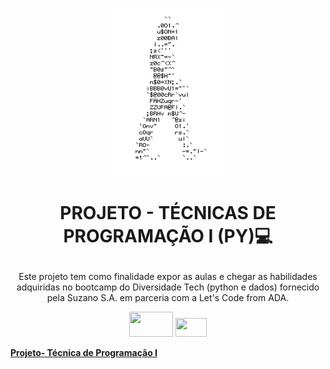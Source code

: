 <p align="center">
<img width="180px" height= 269 src=https://github.com/ElizangelaStudent/-L-GICA-DE-PROGRAMA-O-I-PY-/blob/3ada955ac03cec07b6173afaf1152dc7851f5434/homem%20letra.gif

</p>

  # <p align="center"> **PROJETO - TÉCNICAS DE PROGRAMAÇÃO I (PY)💻**
</p>

<p align="center"> Este projeto tem como finalidade expor as aulas e chegar as habilidades adquiridas no bootcamp do Diversidade Tech (python e dados) fornecido pela Suzano S.A. em parceria com a Let's Code from ADA.</p>

<p align="center">
<img width="70px" height= 40 src=https://github.com/ElizangelaStudent/L-GICA-DE-PROGRAMA-O-I-PY-/blob/103c4302c09169b794bdf7b4f6207fa637f5320e/log%20suzano.png />
<img width="50px" height= 30 src=https://github.com/ElizangelaStudent/L-GICA-DE-PROGRAMA-O-I-PY-/blob/c0a773c80eb372f4384cdeefa1ee51461da8bc36/ADA.jpeg />



**[Projeto- Técnica de Programação I]()**
 
